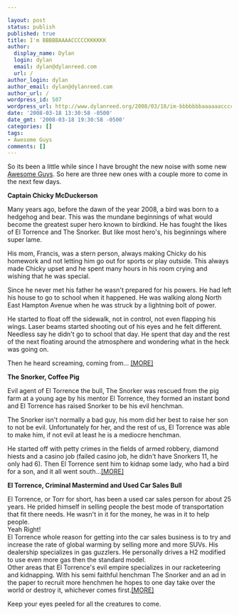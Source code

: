 ```yaml
---

layout: post
status: publish
published: true
title: I'm BBBBBAAAACCCCCKKKKKK
author:
  display_name: Dylan
  login: dylan
  email: dylan@dylanreed.com
  url: /
author_login: dylan
author_email: dylan@dylanreed.com
author_url: /
wordpress_id: 507
wordpress_url: http://www.dylanreed.org/2008/03/18/im-bbbbbbbaaaaaaccccccckkkkkkkk/
date: '2008-03-18 13:30:58 -0500'
date_gmt: '2008-03-18 19:30:58 -0500'
categories: []
tags:
- Awesome Guys
comments: []
---
```


So its been a little while since I have brought the new noise with some new [Awesome Guys][1]. So here are three new ones with a couple more to come in the next few days.

   [1]: http://awesomeguy.etsy.com

**Captain Chicky McDuckerson**

Many years ago, before the dawn of the year 2008, a bird was born to a hedgehog and bear. This was the mundane beginnings of what would become the greatest super hero known to birdkind. He has fought the likes of El Torrence and The Snorker. But like most hero's, his beginnings where super lame.

His mom, Francis, was a stern person, always making Chicky do his homework and not letting him go out for sports or play outside. This always made Chicky upset and he spent many hours in his room crying and wishing that he was special.

Since he never met his father he wasn't prepared for his powers. He had left his house to go to school when it happened. He was walking along North East Hampton Avenue when he was struck by a lightning bolt of power.

He started to float off the sidewalk, not in control, not even flapping his wings. Laser beams started shooting out of his eyes and he felt different. Needless say he didn't go to school that day. He spent that day and the rest of the next floating around the atmosphere and wondering what in the heck was going on.

Then he heard screaming, coming from... [[MORE]][2]

   [2]: http://www.etsy.com/view_listing.php?listing_id=10345835

**The Snorker, Coffee Pig**

Evil agent of El Torrence the bull, The Snorker was rescued from the pig farm at a young age by his mentor El Torrence, they formed an instant bond and El Torrence has raised Snorker to be his evil henchman.

The Snorker isn't normally a bad guy, his mom did her best to raise her son to not be evil. Unfortunately for her, and the rest of us, El Torrence was able to make him, if not evil at least he is a mediocre henchman.

He started off with petty crimes in the fields of armed robbery, diamond hiests and a casino job (failed casino job, he didn't have Snorkers 11, he only had 6). Then El Torrence sent him to kidnap some lady, who had a bird for a son, and it all went south...[[MORE]][3]

   [3]: http://www.etsy.com/view_listing.php?listing_id=10346593

**El Torrence, Criminal Mastermind and Used Car Sales Bull**

El Torrence, or Torr for short, has been a used car sales person for about 25 years. He prided himself in selling people the best mode of transportation that fit there needs. He wasn't in it for the money, he was in it to help people.  
Yeah Right!  
El Torrence whole reason for getting into the car sales business is to try and increase the rate of global warming by selling more and more SUVs. His dealership specializes in gas guzzlers. He personally drives a H2 modified to use even more gas then the standard model.  
Other areas that El Torrence's evil empire specializes in our racketeering and kidnapping. With his semi faithful henchman The Snorker and an ad in the paper to recruit more henchmen he hopes to one day take over the world or destroy it, whichever comes first.[[MORE]][4]

   [4]: http://www.etsy.com/view_listing.php?listing_id=10355248

Keep your eyes peeled for all the creatures to come.

